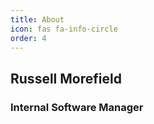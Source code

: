 ```yaml
---
title: About
icon: fas fa-info-circle
order: 4
---
```


## Russell Morefield
###  Internal Software Manager
